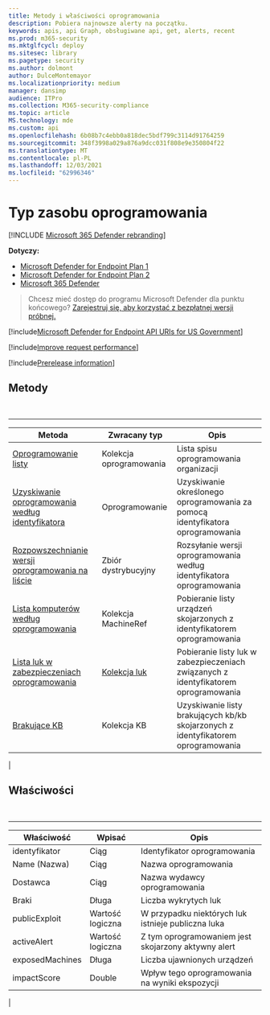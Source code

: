 ```yaml
---
title: Metody i właściwości oprogramowania
description: Pobiera najnowsze alerty na początku.
keywords: apis, api Graph, obsługiwane api, get, alerts, recent
ms.prod: m365-security
ms.mktglfcycl: deploy
ms.sitesec: library
ms.pagetype: security
ms.author: dolmont
author: DulceMontemayor
ms.localizationpriority: medium
manager: dansimp
audience: ITPro
ms.collection: M365-security-compliance
ms.topic: article
MS.technology: mde
ms.custom: api
ms.openlocfilehash: 6b08b7c4ebb0a818dec5bdf799c3114d91764259
ms.sourcegitcommit: 348f3998a029a876a9dcc031f808e9e350804f22
ms.translationtype: MT
ms.contentlocale: pl-PL
ms.lasthandoff: 12/03/2021
ms.locfileid: "62996346"
---
```

# <a name="software-resource-type"></a>Typ zasobu oprogramowania

[!INCLUDE [Microsoft 365 Defender rebranding](../../includes/microsoft-defender.md)]

**Dotyczy:**
- [Microsoft Defender for Endpoint Plan 1](https://go.microsoft.com/fwlink/?linkid=2154037)
- [Microsoft Defender for Endpoint Plan 2](https://go.microsoft.com/fwlink/?linkid=2154037)
- [Microsoft 365 Defender](https://go.microsoft.com/fwlink/?linkid=2118804)

> Chcesz mieć dostęp do programu Microsoft Defender dla punktu końcowego? [Zarejestruj się, aby korzystać z bezpłatnej wersji próbnej.](https://signup.microsoft.com/create-account/signup?products=7f379fee-c4f9-4278-b0a1-e4c8c2fcdf7e&ru=https://aka.ms/MDEp2OpenTrial?ocid=docs-wdatp-exposedapis-abovefoldlink)

[!include[Microsoft Defender for Endpoint API URIs for US Government](../../includes/microsoft-defender-api-usgov.md)]

[!include[Improve request performance](../../includes/improve-request-performance.md)]

[!include[Prerelease information](../../includes/prerelease.md)]

## <a name="methods"></a>Metody

<br>

****

|Metoda|Zwracany typ|Opis|
|---|---|---|
|[Oprogramowanie listy](get-software.md)|Kolekcja oprogramowania|Lista spisu oprogramowania organizacji|
|[Uzyskiwanie oprogramowania według identyfikatora](get-software-by-id.md)|Oprogramowanie|Uzyskiwanie określonego oprogramowania za pomocą identyfikatora oprogramowania|
|[Rozpowszechnianie wersji oprogramowania na liście](get-software-ver-distribution.md)|Zbiór dystrybucyjny|Rozsyłanie wersji oprogramowania według identyfikatora oprogramowania|
|[Lista komputerów według oprogramowania](get-machines-by-software.md)|Kolekcja MachineRef|Pobieranie listy urządzeń skojarzonych z identyfikatorem oprogramowania|
|[Lista luk w zabezpieczeniach oprogramowania](get-vuln-by-software.md)|[Kolekcja luk](vulnerability.md)|Pobieranie listy luk w zabezpieczeniach związanych z identyfikatorem oprogramowania|
|[Brakujące KB](get-missing-kbs-software.md)|Kolekcja KB|Uzyskiwanie listy brakujących kb/kb skojarzonych z identyfikatorem oprogramowania|
|

## <a name="properties"></a>Właściwości

<br>

****

|Właściwość|Wpisać|Opis|
|---|---|---|
|identyfikator|Ciąg|Identyfikator oprogramowania|
|Name (Nazwa)|Ciąg|Nazwa oprogramowania|
|Dostawca|Ciąg|Nazwa wydawcy oprogramowania|
|Braki|Długa|Liczba wykrytych luk|
|publicExploit|Wartość logiczna|W przypadku niektórych luk istnieje publiczna luka|
|activeAlert|Wartość logiczna|Z tym oprogramowaniem jest skojarzony aktywny alert|
|exposedMachines|Długa|Liczba ujawnionych urządzeń|
|impactScore|Double|Wpływ tego oprogramowania na wyniki ekspozycji|
|
